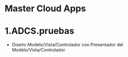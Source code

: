 # Master Cloud Apps

# 1.ADCS.pruebas

- Diseño Modelo/Vista/Controlador con Presentador del Modelo/Vista/Controlador



